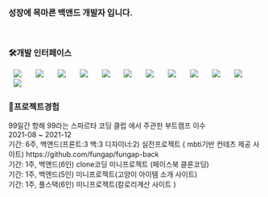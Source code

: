 ### 성장에 목마른 백앤드 개발자 입니다.
<br>
<h3>🛠개발 인터페이스</h3>
<div>
<img src="https://img.shields.io/badge/docker-007396?style=flat-square&logo=docker&logoColor=white" style="height : auto; margin-left : 10px; margin-right : 10px;"/></a>&nbsp;
<img src="https://img.shields.io/badge/mongoDB-6DB33F?style=flat-square&logo=mongoDB&logoColor=white" style="height : auto; margin-left : 10px; margin-right : 10px;"/></a>&nbsp;
<img src="https://img.shields.io/badge/MySQL-4479A1?style=flat-square&logo=MySQL&logoColor=white" style="height : auto; margin-left : 10px; margin-right : 10px;"/></a>&nbsp;
<img src="https://img.shields.io/badge/Node.js-E34F26?style=flat-square&logo=Node.js&logoColor=white" style="height : auto; margin-left : 10px; margin-right : 10px;"/></a>&nbsp;
<img src="https://img.shields.io/badge/typescript-1572B6?style=flat-square&logo=typescript&logoColor=white" style="height : auto; margin-left : 10px; margin-right : 10px;"/></a>&nbsp;
<img src="https://img.shields.io/badge/JavaScript-F7DF1E?style=flat-square&logo=JavaScript&logoColor=white" style="height : auto; margin-left : 10px; margin-right : 10px;"/></a>&nbsp;
<img src="https://img.shields.io/badge/prometheus-007396?style=flat-square&logo=prometheus&logoColor=white" style="height : auto; margin-left : 10px; margin-right : 10px;"/></a>&nbsp;
<img src="https://img.shields.io/badge/grafana-6DB33F?style=flat-square&logo=grafana&logoColor=white" style="height : auto; margin-left : 10px; margin-right : 10px;"/></a>&nbsp;
<img src="https://img.shields.io/badge/nginx-4479A1?style=flat-square&logo=nginx&logoColor=white" style="height : auto; margin-left : 10px; margin-right : 10px;"/></a>&nbsp;
<img src="https://img.shields.io/badge/Jenkins-F7DF1E?style=flat-square&logo=Jenkins&logoColor=white" style="height : auto; margin-left : 10px; margin-right : 10px;"/></a>&nbsp;
<img src="https://img.shields.io/badge/jmeter-F7DF1E?style=flat-square&logo=jmeter&logoColor=white" style="height : auto; margin-left : 10px; margin-right : 10px;"/></a>&nbsp;
<img src="https://img.shields.io/badge/sequelize-4479A1?style=flat-square&logo=sequelize&logoColor=white" style="height : auto; margin-left : 10px; margin-right : 10px;"/></a>&nbsp;
</div>

<h3>👯프로젝트경험</h3> 
99일간 항해 99라는 스파르타 코딩 클럽 에서 주관한 부트캠프 이수 <br>
2021-08 ~ 2021-12<br>
기간: 6주, 백앤드(프론트:3 백:3 디자이너:2) 실전프로젝트 ( mbti기반 컨테츠 제공 사이트) https://github.com/fungap/fungap-back <br>
기간: 1주, 백앤드(6인) clone코딩 미니프로젝트 (페이스북 클론코딩)<br>
기간: 1주, 백앤드(5인) 미니프로젝트(고양이 아이템 소개 사이트)<br>
기간: 1주, 풀스택(6인) 미니프로젝트(칼로리계산 사이트 ) <br>
<!--
**stravinest/stravinest** is a ✨ _special_ ✨ repository because its `README.md` (this file) appears on your GitHub profile.

Here are some ideas to get you started:

- 🔭 I’m currently working on ...
- 🌱 I’m currently learning ...
- 👯 I’m looking to collaborate on ...
- 🤔 I’m looking for help with ...
- 💬 Ask me about ...
- 📫 How to reach me: ...
- 😄 Pronouns: ...
- ⚡ Fun fact: ...
-->
#F7DF1E
